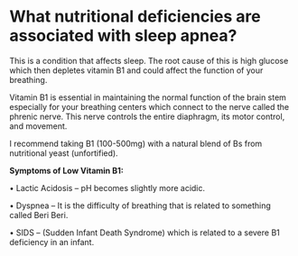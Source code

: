 # What nutritional deficiencies are associated with sleep apnea?

This is a condition that affects sleep. The root cause of this is high glucose which then depletes vitamin B1 and could affect the function of your breathing.

Vitamin B1 is essential in maintaining the normal function of the brain stem especially for your breathing centers which connect to the nerve called the phrenic nerve. This nerve controls the entire diaphragm, its motor control, and movement.

I recommend taking B1 (100-500mg) with a natural blend of Bs from nutritional yeast (unfortified).

**Symptoms of Low Vitamin B1:**

• Lactic Acidosis – pH becomes slightly more acidic.

• Dyspnea – It is the difficulty of breathing that is related to something called Beri Beri.

• SIDS – (Sudden Infant Death Syndrome) which is related to a severe B1 deficiency in an infant.